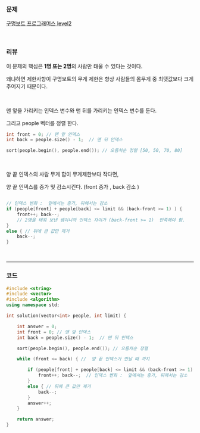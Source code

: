 ### 문제

[구명보트  프로그래머스 level2](https://programmers.co.kr/learn/courses/30/lessons/42885)

</br>

### 리뷰

이 문제의 핵심은 **1명 또는 2명**의 사람만 태울 수 있다는 것이다. 

왜냐하면 제한사항이 구명보트의 무게 제한은 항상 사람들의 몸무게 중 최댓값보다 크게 주어지기 때문이다. 

</br>

맨 앞을 가리키는 인덱스 변수와 맨 뒤를 가리키는 인덱스 변수를 둔다. 

그리고 people 벡터를 정렬 한다. 

```c++
int front = 0; // 맨 앞 인덱스 
int back = people.size() - 1;  // 맨 뒤 인덱스 

sort(people.begin(), people.end()); // 오름차순 정렬 [50, 50, 70, 80]  
```

</br>

양 끝 인덱스의 사람 무게 합이 무게제한보다 작다면,

양 끝 인덱스를 증가 및 감소시킨다.   (front 증가 , back 감소  )

```c++

// 인덱스 변화 :  앞에서는 증가, 뒤에서는 감소 
if (people[front] + people[back] <= limit && (back-front >= 1) ) { 
	front++; back--;  
    // 2명을 태워 보낸 셈이니까 인덱스 차이가 (back-front >= 1)  만족해야 함.
}
else { // 뒤에 큰 값만 제거 
	back--;
}
```

</br>

---------------

### 코드 

```c++
#include <string>
#include <vector>
#include <algorithm>
using namespace std;

int solution(vector<int> people, int limit) {

    int answer = 0; 
    int front = 0; // 맨 앞 인덱스 
    int back = people.size() - 1;  // 맨 뒤 인덱스 

    sort(people.begin(), people.end()); // 오름차순 정렬 

    while (front <= back) { //  양 끝 인덱스가 만날 때 까지 

        if (people[front] + people[back] <= limit && (back-front >= 1) ) {
            front++; back--;  // 인덱스 변화 :  앞에서는 증가, 뒤에서는 감소 
        }
        else { // 뒤에 큰 값만 제거 
            back--;
        }
        answer++;
    }

    return answer;
}
```

</br>

